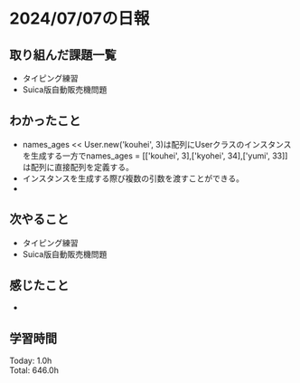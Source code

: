 # 2024/07/07の日報
## 取り組んだ課題一覧
* タイピング練習
* Suica版自動販売機問題
## わかったこと
* names_ages << User.new('kouhei', 3)は配列にUserクラスのインスタンスを生成する一方でnames_ages = [['kouhei', 3],['kyohei', 34],['yumi', 33]]は配列に直接配列を定義する。
* インスタンスを生成する際び複数の引数を渡すことができる。
* 
## 次やること
* タイピング練習
* Suica版自動販売機問題
## 感じたこと
*  
## 学習時間
Today: 1.0h<br>
Total: 646.0h